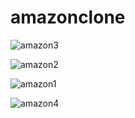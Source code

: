 # amazonclone

![amazon3](https://github.com/nihal0514/amazonclone/assets/77735813/1ef49df2-fa46-4883-9f6d-8eb481e43a4e)








![amazon2](https://github.com/nihal0514/amazonclone/assets/77735813/c97bf1e0-8515-49a2-8e23-7e220bdb395e)









![amazon1](https://github.com/nihal0514/amazonclone/assets/77735813/4e447261-e62e-4aa5-a0a7-3eb07996a8ee)










![amazon4](https://github.com/nihal0514/amazonclone/assets/77735813/05f9c515-49a9-4955-a165-ef97d67d1fe9)

